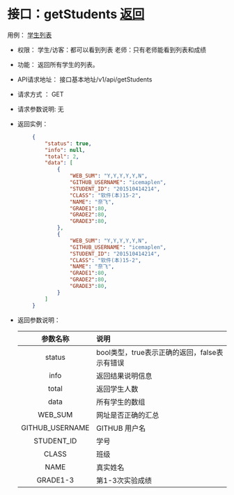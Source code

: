 # 接口：getStudents  [返回](../README.md)
用例： [学生列表](../用例/学生列表.md)

- 权限：
    学生/访客：都可以看到列表
    老师：只有老师能看到列表和成绩

- 功能：
    返回所有学生的列表。

- API请求地址：
   接口基本地址/v1/api/getStudents

- 请求方式 ：
    GET

- 请求参数说明:
    无

- 返回实例：
``` json
        {
            "status": true,
            "info": null,
            "total": 2,
            "data": [
                {
                    "WEB_SUM": "Y,Y,Y,Y,Y,N",
                    "GITHUB_USERNAME": "icemaplen",
                    "STUDENT_ID": "201510414214",
                    "CLASS": "软件(本)15-2",
                    "NAME": "奈飞",
                    "GRADE1":80,
                    "GRADE2":80,
                    "GRADE3":80,
                },
                {
                    "WEB_SUM": "Y,Y,Y,Y,Y,N",
                    "GITHUB_USERNAME": "icemaplen",
                    "STUDENT_ID": "201510414214",
                    "CLASS": "软件(本)15-2",
                    "NAME": "奈飞",
                    "GRADE1":80,
                    "GRADE2":80,
                    "GRADE3":80,
                }
            ]
        }
```

- 返回参数说明：

  |参数名称|说明|
  |:---------:|:--------------------------------------------------------|
  |status|bool类型，true表示正确的返回，false表示有错误|
  |info|返回结果说明信息|
  |total|返回学生人数|
  |data|所有学生的数组|
  |WEB_SUM|网址是否正确的汇总|
  |GITHUB_USERNAME|GITHUB 用户名|
  |STUDENT_ID|学号|
  |CLASS|班级|
  |NAME|真实姓名|
  |GRADE1-3|第1-3次实验成绩|
